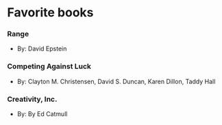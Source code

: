 # Favorite books

### Range

- By: David Epstein

### Competing Against Luck

- By: Clayton M. Christensen, David S. Duncan, Karen Dillon, Taddy Hall

### Creativity, Inc.

- By: By Ed Catmull
